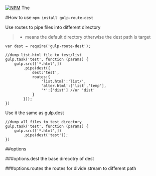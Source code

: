 [![NPM](https://nodei.co/npm/gulp-route-dest.png?downloads=true&downloadRank=true&stars=true)](https://nodei.co/npm/gulp-route-dest/)
The 

#How to use
`npm install gulp-route-dest`

Use routes to pipe files into different directory
> * means the default directory otherwise the dest path is target
```
var dest = require('gulp-route-dest');

//dump list.html file to test/list
gulp.task('test', function (params) {
    gulp.src(['*.html',])
        .pipe(dest({
            dest:'test',
            routes:{
                'list.html':'list/',
                'alter.html':['list','temp'],
                '*':['dist'] //or 'dist'
            }
        }));
})
```
Use it the same as gulp.dest
```
//dump all files to test directory
gulp.task('test', function (params) {
    gulp.src(['*.html',])
        .pipe(dest('test'));
})
```

##options

###options.dest
the base direcotry of dest

###options.routes
the routes for divide stream to different path